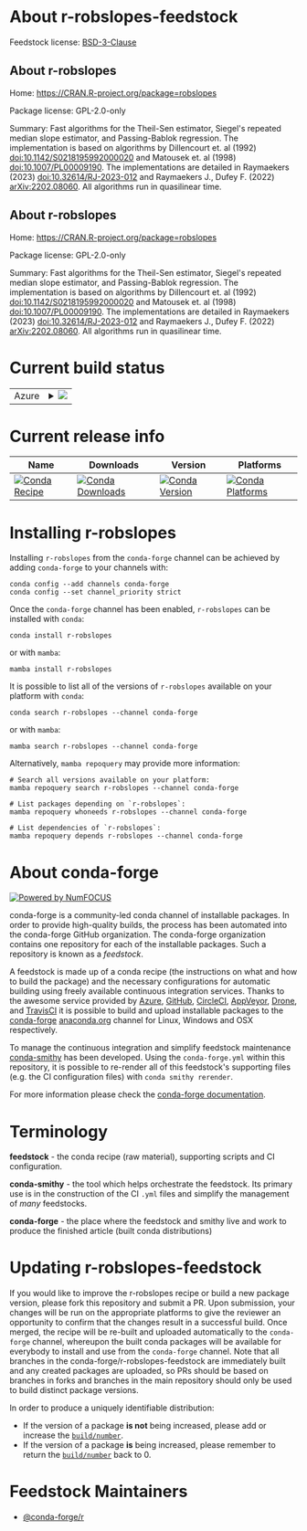 About r-robslopes-feedstock
===========================

Feedstock license: [BSD-3-Clause](https://github.com/conda-forge/r-robslopes-feedstock/blob/main/LICENSE.txt)


About r-robslopes
-----------------

Home: https://CRAN.R-project.org/package=robslopes

Package license: GPL-2.0-only

Summary: Fast algorithms for the Theil-Sen estimator, Siegel's repeated median slope estimator, and Passing-Bablok regression. The implementation is based on algorithms by Dillencourt et. al (1992) <doi:10.1142/S0218195992000020> and Matousek et. al (1998)  <doi:10.1007/PL00009190>. The implementations are detailed in Raymaekers (2023) <doi:10.32614/RJ-2023-012> and Raymaekers J., Dufey F. (2022) <arXiv:2202.08060>. All algorithms run in quasilinear time.

About r-robslopes
-----------------

Home: https://CRAN.R-project.org/package=robslopes

Package license: GPL-2.0-only

Summary: Fast algorithms for the Theil-Sen estimator, Siegel's repeated median slope estimator, and Passing-Bablok regression. The implementation is based on algorithms by Dillencourt et. al (1992) <doi:10.1142/S0218195992000020> and Matousek et. al (1998)  <doi:10.1007/PL00009190>. The implementations are detailed in Raymaekers (2023) <doi:10.32614/RJ-2023-012> and Raymaekers J., Dufey F. (2022) <arXiv:2202.08060>. All algorithms run in quasilinear time.

Current build status
====================


<table>
    
  <tr>
    <td>Azure</td>
    <td>
      <details>
        <summary>
          <a href="https://dev.azure.com/conda-forge/feedstock-builds/_build/latest?definitionId=23521&branchName=main">
            <img src="https://dev.azure.com/conda-forge/feedstock-builds/_apis/build/status/r-robslopes-feedstock?branchName=main">
          </a>
        </summary>
        <table>
          <thead><tr><th>Variant</th><th>Status</th></tr></thead>
          <tbody><tr>
              <td>linux_64</td>
              <td>
                <a href="https://dev.azure.com/conda-forge/feedstock-builds/_build/latest?definitionId=23521&branchName=main">
                  <img src="https://dev.azure.com/conda-forge/feedstock-builds/_apis/build/status/r-robslopes-feedstock?branchName=main&jobName=linux&configuration=linux%20linux_64_" alt="variant">
                </a>
              </td>
            </tr><tr>
              <td>osx_64</td>
              <td>
                <a href="https://dev.azure.com/conda-forge/feedstock-builds/_build/latest?definitionId=23521&branchName=main">
                  <img src="https://dev.azure.com/conda-forge/feedstock-builds/_apis/build/status/r-robslopes-feedstock?branchName=main&jobName=osx&configuration=osx%20osx_64_" alt="variant">
                </a>
              </td>
            </tr><tr>
              <td>win_64</td>
              <td>
                <a href="https://dev.azure.com/conda-forge/feedstock-builds/_build/latest?definitionId=23521&branchName=main">
                  <img src="https://dev.azure.com/conda-forge/feedstock-builds/_apis/build/status/r-robslopes-feedstock?branchName=main&jobName=win&configuration=win%20win_64_" alt="variant">
                </a>
              </td>
            </tr>
          </tbody>
        </table>
      </details>
    </td>
  </tr>
</table>

Current release info
====================

| Name | Downloads | Version | Platforms |
| --- | --- | --- | --- |
| [![Conda Recipe](https://img.shields.io/badge/recipe-r--robslopes-green.svg)](https://anaconda.org/conda-forge/r-robslopes) | [![Conda Downloads](https://img.shields.io/conda/dn/conda-forge/r-robslopes.svg)](https://anaconda.org/conda-forge/r-robslopes) | [![Conda Version](https://img.shields.io/conda/vn/conda-forge/r-robslopes.svg)](https://anaconda.org/conda-forge/r-robslopes) | [![Conda Platforms](https://img.shields.io/conda/pn/conda-forge/r-robslopes.svg)](https://anaconda.org/conda-forge/r-robslopes) |

Installing r-robslopes
======================

Installing `r-robslopes` from the `conda-forge` channel can be achieved by adding `conda-forge` to your channels with:

```
conda config --add channels conda-forge
conda config --set channel_priority strict
```

Once the `conda-forge` channel has been enabled, `r-robslopes` can be installed with `conda`:

```
conda install r-robslopes
```

or with `mamba`:

```
mamba install r-robslopes
```

It is possible to list all of the versions of `r-robslopes` available on your platform with `conda`:

```
conda search r-robslopes --channel conda-forge
```

or with `mamba`:

```
mamba search r-robslopes --channel conda-forge
```

Alternatively, `mamba repoquery` may provide more information:

```
# Search all versions available on your platform:
mamba repoquery search r-robslopes --channel conda-forge

# List packages depending on `r-robslopes`:
mamba repoquery whoneeds r-robslopes --channel conda-forge

# List dependencies of `r-robslopes`:
mamba repoquery depends r-robslopes --channel conda-forge
```


About conda-forge
=================

[![Powered by
NumFOCUS](https://img.shields.io/badge/powered%20by-NumFOCUS-orange.svg?style=flat&colorA=E1523D&colorB=007D8A)](https://numfocus.org)

conda-forge is a community-led conda channel of installable packages.
In order to provide high-quality builds, the process has been automated into the
conda-forge GitHub organization. The conda-forge organization contains one repository
for each of the installable packages. Such a repository is known as a *feedstock*.

A feedstock is made up of a conda recipe (the instructions on what and how to build
the package) and the necessary configurations for automatic building using freely
available continuous integration services. Thanks to the awesome service provided by
[Azure](https://azure.microsoft.com/en-us/services/devops/), [GitHub](https://github.com/),
[CircleCI](https://circleci.com/), [AppVeyor](https://www.appveyor.com/),
[Drone](https://cloud.drone.io/welcome), and [TravisCI](https://travis-ci.com/)
it is possible to build and upload installable packages to the
[conda-forge](https://anaconda.org/conda-forge) [anaconda.org](https://anaconda.org/)
channel for Linux, Windows and OSX respectively.

To manage the continuous integration and simplify feedstock maintenance
[conda-smithy](https://github.com/conda-forge/conda-smithy) has been developed.
Using the ``conda-forge.yml`` within this repository, it is possible to re-render all of
this feedstock's supporting files (e.g. the CI configuration files) with ``conda smithy rerender``.

For more information please check the [conda-forge documentation](https://conda-forge.org/docs/).

Terminology
===========

**feedstock** - the conda recipe (raw material), supporting scripts and CI configuration.

**conda-smithy** - the tool which helps orchestrate the feedstock.
                   Its primary use is in the construction of the CI ``.yml`` files
                   and simplify the management of *many* feedstocks.

**conda-forge** - the place where the feedstock and smithy live and work to
                  produce the finished article (built conda distributions)


Updating r-robslopes-feedstock
==============================

If you would like to improve the r-robslopes recipe or build a new
package version, please fork this repository and submit a PR. Upon submission,
your changes will be run on the appropriate platforms to give the reviewer an
opportunity to confirm that the changes result in a successful build. Once
merged, the recipe will be re-built and uploaded automatically to the
`conda-forge` channel, whereupon the built conda packages will be available for
everybody to install and use from the `conda-forge` channel.
Note that all branches in the conda-forge/r-robslopes-feedstock are
immediately built and any created packages are uploaded, so PRs should be based
on branches in forks and branches in the main repository should only be used to
build distinct package versions.

In order to produce a uniquely identifiable distribution:
 * If the version of a package **is not** being increased, please add or increase
   the [``build/number``](https://docs.conda.io/projects/conda-build/en/latest/resources/define-metadata.html#build-number-and-string).
 * If the version of a package **is** being increased, please remember to return
   the [``build/number``](https://docs.conda.io/projects/conda-build/en/latest/resources/define-metadata.html#build-number-and-string)
   back to 0.

Feedstock Maintainers
=====================

* [@conda-forge/r](https://github.com/orgs/conda-forge/teams/r/)

